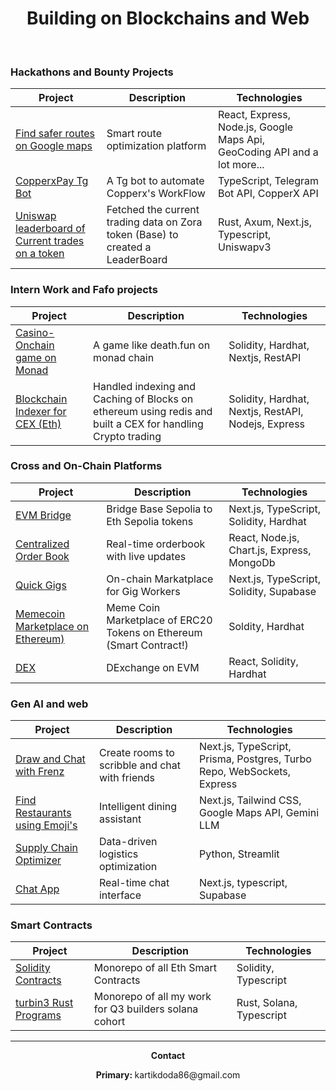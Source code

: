 <div align="center">
  <h1>
     &nbsp; Building on Blockchains and Web  &nbsp; 
  </h1>
<!--   <h3></h3> -->
  <br/>
</div>


### Hackathons and Bounty Projects

| Project | Description | Technologies |
|---------|-------------|--------------|
| [Find safer routes on Google maps](https://github.com/dodaa08/Zarva) | Smart route optimization platform | React, Express, Node.js, Google Maps Api, GeoCoding API and a lot more... |
| [CopperxPay Tg Bot](https://github.com/dodaa08/copperx-payout-bot) | A Tg bot to automate Copperx's WorkFlow | TypeScript, Telegram Bot API, CopperX API |
| [Uniswap leaderboard of Current trades on a token](https://github.com/dodaa08/uniswap_leaderboard-) | Fetched the current trading data on Zora token (Base) to created a LeaderBoard | Rust, Axum, Next.js, Typescript, Uniswapv3|


### Intern Work and Fafo projects

| Project | Description | Technologies |
|---------|-------------|--------------|
| [Casino-Onchain game on Monad](https://github.com/dodaa08/Casino-onchain) | A game like death.fun on monad chain | Solidity, Hardhat, Nextjs, RestAPI |
| [Blockchain Indexer for CEX (Eth)](https://github.com/dodaa08/CEX) | Handled indexing and Caching of Blocks on ethereum using redis and built a CEX for handling Crypto trading | Solidity, Hardhat, Nextjs, RestAPI, Nodejs, Express |


### Cross and On-Chain Platforms

| Project | Description | Technologies |
|---------|-------------|--------------|
| [EVM Bridge](https://github.com/dodaa08/Evm-Bridge) | Bridge Base Sepolia to Eth Sepolia tokens | Next.js, TypeScript, Solidity, Hardhat |
| [Centralized Order Book](https://github.com/dodaa08/Trading-System) | Real-time orderbook with live updates | React, Node.js, Chart.js, Express, MongoDb|
| [Quick Gigs](https://github.com/dodaa08/Quick-gigs) | On-chain Markatplace for Gig Workers | Next.js, TypeScript, Solidity, Supabase|
| [Memecoin Marketplace on Ethereum)](https://github.com/dodaa08/MemeBazaar) | Meme Coin Marketplace of ERC20 Tokens on Ethereum (Smart Contract!)| Soldity, Hardhat|
| [DEX](https://github.com/dodaa08/DEX) | DExchange on EVM | React, Solidity, Hardhat |


### Gen AI and web

| Project | Description | Technologies |
|---------|-------------|--------------|
| [Draw and Chat with Frenz](https://github.com/dodaa08/Inklet) | Create rooms to scribble and chat with friends | Next.js, TypeScript, Prisma, Postgres, Turbo Repo, WebSockets, Express |
| [Find Restaurants using Emoji's](https://zoto-codecircuit-a4yg.vercel.app/) | Intelligent dining assistant | Next.js, Tailwind CSS, Google Maps API, Gemini LLM |
| [Supply Chain Optimizer](https://github.com/dodaa08/Supply-chain-optimization) | Data-driven logistics optimization | Python, Streamlit |
| [Chat App](https://github.com/dodaa08/Periskope-2nd-Attempt) | Real-time chat interface | Next.js, typescript, Supabase |

### Smart Contracts 

| Project | Description | Technologies |
|---------|-------------|--------------|
| [Solidity Contracts](https://github.com/dodaa08/Solidity-contracts) | Monorepo of all Eth Smart Contracts | Solidity, Typescript |
| [turbin3 Rust Programs](https://github.com/dodaa08/Q3_25_BUILDER_KARTIK) | Monorepo of all my work for Q3 builders solana cohort | Rust, Solana, Typescript |

---


<div align="center">
   <p><strong> Contact </strong></p>
  <p><strong>Primary: </strong>kartikdoda86@gmail.com</p>
<!--   <img src="https://media.giphy.com/media/iicDrNGWxHmDrIni6j/giphy.gif" alt="Creative Loop" width="160" />
  <p><i>always building, always learning ⚡</i></p> -->
</div>
